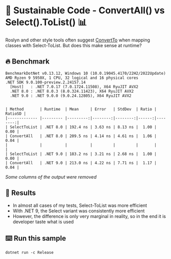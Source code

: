 # 🌳 Sustainable Code - ConvertAll() vs Select().ToList() 📊

Roslyn and other style tools often suggest [ConvertTo](https://learn.microsoft.com/dotnet/api/system.collections.generic.list-1.convertall?view=net-8.0&WT.mc_id=DT-MVP-5001507) when mapping classes with Select-ToList.
But does this make sense at runtime?

## 🔥 Benchmark

```shell
BenchmarkDotNet v0.13.12, Windows 10 (10.0.19045.4170/22H2/2022Update)
AMD Ryzen 9 5950X, 1 CPU, 32 logical and 16 physical cores
.NET SDK 9.0.100-preview.2.24157.14
  [Host]   : .NET 7.0.17 (7.0.1724.11508), X64 RyuJIT AVX2
  .NET 8.0 : .NET 8.0.3 (8.0.324.11423), X64 RyuJIT AVX2
  .NET 9.0 : .NET 9.0.0 (9.0.24.12805), X64 RyuJIT AVX2


| Method       | Runtime  | Mean     | Error   | StdDev  | Ratio | RatioSD |
|------------- |--------- |---------:|--------:|--------:|------:|--------:|
| SelectToList | .NET 8.0 | 192.4 ns | 3.63 ns | 8.13 ns |  1.00 |    0.00 |
| ConvertAll   | .NET 8.0 | 209.5 ns | 4.14 ns | 4.61 ns |  1.06 |    0.04 |
|              |          |          |         |         |       |         |
| SelectToList | .NET 9.0 | 183.2 ns | 3.21 ns | 2.68 ns |  1.00 |    0.00 |
| ConvertAll   | .NET 9.0 | 213.0 ns | 4.22 ns | 7.71 ns |  1.17 |    0.04 |
```

*Some columns of the output were removed*

## 🏁 Results

- In almost all cases of my tests, Select-ToList was more efficient
- With .NET 9, the Select variant was consistently more efficient
- However, the difference is only very marginal in reality, so in the end it is developer taste what is used

## ⌨️ Run this sample

```shell
dotnet run -c Release
```

